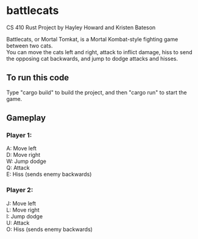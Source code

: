 # battlecats

CS 410 Rust Project by Hayley Howard and Kristen Bateson<br/>

Battlecats, or Mortal Tomkat, is a Mortal Kombat-style fighting game between two cats.<br/>
You can move the cats left and right, attack to inflict damage, hiss to send the opposing cat backwards, and jump to dodge attacks and hisses.<br/>

## To run this code
Type "cargo build" to build the project, and then "cargo run" to start the game.

## Gameplay
### Player 1:
A: Move left<br/>
D: Move right<br/>
W: Jump dodge<br/>
Q: Attack<br/>
E: Hiss (sends enemy backwards)

### Player 2:
J: Move left<br/>
L: Move right<br/>
I: Jump dodge<br/>
U: Attack<br/>
O: Hiss (sends enemy backwards)
